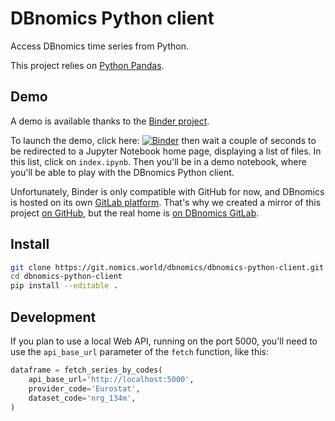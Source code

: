 # DBnomics Python client

Access DBnomics time series from Python.

This project relies on [Python Pandas](https://pandas.pydata.org/).

## Demo

A demo is available thanks to the [Binder project](https://mybinder.org/).

To launch the demo, click here: [![Binder](https://mybinder.org/badge.svg)](https://mybinder.org/v2/gh/dbnomics/dbnomics-python-client/master?filepath=index.ipynb) then wait a couple of seconds to be redirected to a Jupyter Notebook home page, displaying a list of files. In this list, click on `index.ipynb`. Then you'll be in a demo notebook, where you'll be able to play with the DBnomics Python client.

Unfortunately, Binder is only compatible with GitHub for now, and DBnomics is hosted on its own [GitLab platform](https://git.nomics.world/). That's why we created a mirror of this project [on GitHub](https://github.com/dbnomics/dbnomics-python-client), but the real home is [on DBnomics GitLab](https://git.nomics.world/dbnomics/dbnomics-python-client).

## Install

```sh
git clone https://git.nomics.world/dbnomics/dbnomics-python-client.git
cd dbnomics-python-client
pip install --editable .
```

## Development

If you plan to use a local Web API, running on the port 5000, you'll need to use the `api_base_url` parameter of the `fetch` function, like this:

```python
dataframe = fetch_series_by_codes(
    api_base_url='http://localhost:5000',
    provider_code='Eurostat',
    dataset_code='nrg_134m',
)
```